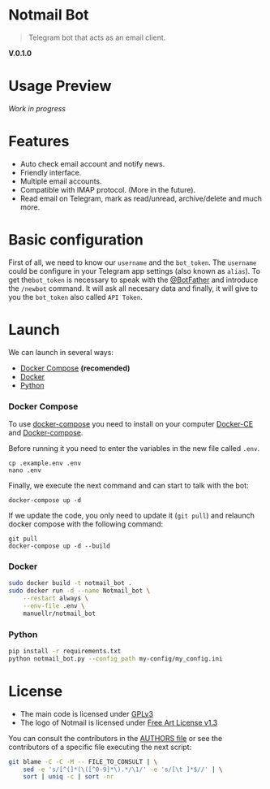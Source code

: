 # Notmail Bot
> Telegram bot that acts as an email client.

**V.0.1.0**

# Usage Preview
_Work in progress_

# Features

- Auto check email account and notify news.
- Friendly interface.
- Multiple email accounts.
- Compatible with IMAP protocol. (More in the future).
- Read email on Telegram, mark as read/unread, archive/delete and much more.

# Basic configuration
First of all, we need to know our `username` and the `bot_token`. The `username` could be configure in your Telegram app settings (also known as `alias`). To get the`bot_token` is necessary to speak with the [@BotFather](https://telegram.me/BotFather) and introduce the `/newbot` command. It will ask all necesary data and finally, it will give to you the `bot_token` also called `API Token`.

# Launch
We can launch in several ways:
- [Docker Compose](./README.md#docker-compose) **(recomended)**
- [Docker](./README.md#docker)
- [Python](./README.md#python)

### Docker Compose
To use [docker-compose](https://docs.docker.com/compose/overview/) you need to install on your computer [Docker-CE](https://docs.docker.com/) and [Docker-compose](https://docs.docker.com/compose/install/). 

Before running it you need to enter the variables in the new file called `.env`.

```
cp .example.env .env
nano .env
```

Finally, we execute the next command and can start to talk with the bot:

```
docker-compose up -d
```

If we update the code, you only need to update it (`git pull`) and relaunch docker compose with the following command:

```
git pull
docker-compose up -d --build
```

### Docker

```bash
sudo docker build -t notmail_bot .
sudo docker run -d --name Notmail_bot \
    --restart always \
    --env-file .env \
    manuellr/notmail_bot
```


### Python
```bash
pip install -r requirements.txt
python notmail_bot.py --config_path my-config/my_config.ini
```


# License
- The main code is licensed under [GPLv3](./LICENSE)
- The logo of Notmail is licensed under [Free Art License v1.3](./img/notmailbotLogoLicense.txt)

You can consult the contributors in the [AUTHORS file](./AUTHORS) or see the contributors of a specific file executing the next script:
```bash
git blame -C -C -M -- FILE_TO_CONSULT | \
    sed -e 's/[^(]*(\([^0-9]*\).*/\1/' -e 's/[\t ]*$//' | \
    sort | uniq -c | sort -nr
```
